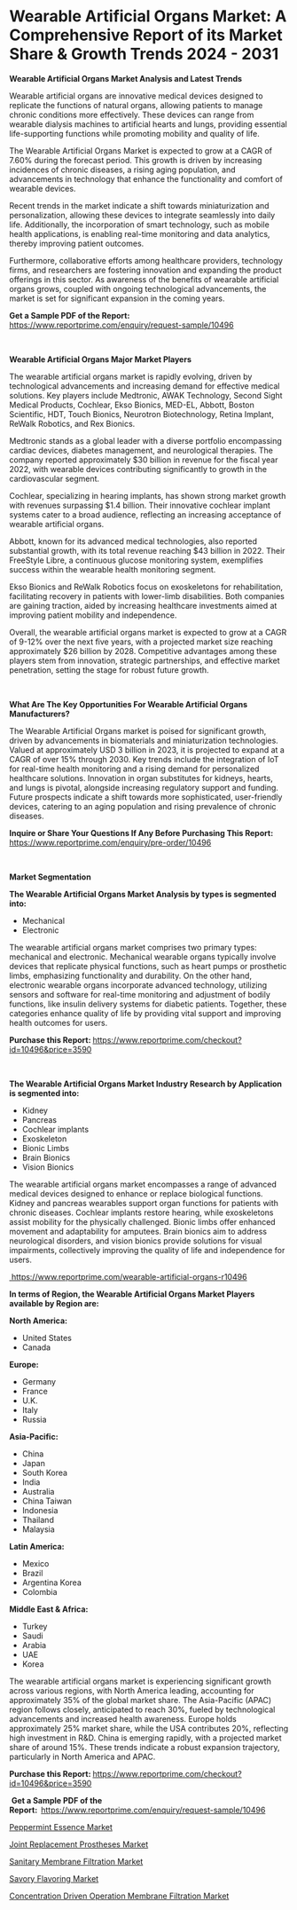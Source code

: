 <p><h1>Wearable Artificial Organs Market: A Comprehensive Report of its Market Share & Growth Trends 2024 - 2031</h1></p><p><strong>Wearable Artificial Organs Market Analysis and Latest Trends</strong></p>
<p><p>Wearable artificial organs are innovative medical devices designed to replicate the functions of natural organs, allowing patients to manage chronic conditions more effectively. These devices can range from wearable dialysis machines to artificial hearts and lungs, providing essential life-supporting functions while promoting mobility and quality of life.</p><p>The Wearable Artificial Organs Market is expected to grow at a CAGR of 7.60% during the forecast period. This growth is driven by increasing incidences of chronic diseases, a rising aging population, and advancements in technology that enhance the functionality and comfort of wearable devices. </p><p>Recent trends in the market indicate a shift towards miniaturization and personalization, allowing these devices to integrate seamlessly into daily life. Additionally, the incorporation of smart technology, such as mobile health applications, is enabling real-time monitoring and data analytics, thereby improving patient outcomes. </p><p>Furthermore, collaborative efforts among healthcare providers, technology firms, and researchers are fostering innovation and expanding the product offerings in this sector. As awareness of the benefits of wearable artificial organs grows, coupled with ongoing technological advancements, the market is set for significant expansion in the coming years.</p></p>
<p><strong>Get a Sample PDF of the Report:&nbsp;</strong> <a href="https://www.reportprime.com/enquiry/request-sample/10496">https://www.reportprime.com/enquiry/request-sample/10496</a></p>
<p>&nbsp;</p>
<p><strong>Wearable Artificial Organs Major Market Players</strong></p>
<p><p>The wearable artificial organs market is rapidly evolving, driven by technological advancements and increasing demand for effective medical solutions. Key players include Medtronic, AWAK Technology, Second Sight Medical Products, Cochlear, Ekso Bionics, MED-EL, Abbott, Boston Scientific, HDT, Touch Bionics, Neurotron Biotechnology, Retina Implant, ReWalk Robotics, and Rex Bionics.</p><p>Medtronic stands as a global leader with a diverse portfolio encompassing cardiac devices, diabetes management, and neurological therapies. The company reported approximately $30 billion in revenue for the fiscal year 2022, with wearable devices contributing significantly to growth in the cardiovascular segment. </p><p>Cochlear, specializing in hearing implants, has shown strong market growth with revenues surpassing $1.4 billion. Their innovative cochlear implant systems cater to a broad audience, reflecting an increasing acceptance of wearable artificial organs.</p><p>Abbott, known for its advanced medical technologies, also reported substantial growth, with its total revenue reaching $43 billion in 2022. Their FreeStyle Libre, a continuous glucose monitoring system, exemplifies success within the wearable health monitoring segment.</p><p>Ekso Bionics and ReWalk Robotics focus on exoskeletons for rehabilitation, facilitating recovery in patients with lower-limb disabilities. Both companies are gaining traction, aided by increasing healthcare investments aimed at improving patient mobility and independence.</p><p>Overall, the wearable artificial organs market is expected to grow at a CAGR of 9-12% over the next five years, with a projected market size reaching approximately $26 billion by 2028. Competitive advantages among these players stem from innovation, strategic partnerships, and effective market penetration, setting the stage for robust future growth.</p></p>
<p>&nbsp;</p>
<p><strong>What Are The Key Opportunities For Wearable Artificial Organs Manufacturers?</strong></p>
<p><p>The Wearable Artificial Organs market is poised for significant growth, driven by advancements in biomaterials and miniaturization technologies. Valued at approximately USD 3 billion in 2023, it is projected to expand at a CAGR of over 15% through 2030. Key trends include the integration of IoT for real-time health monitoring and a rising demand for personalized healthcare solutions. Innovation in organ substitutes for kidneys, hearts, and lungs is pivotal, alongside increasing regulatory support and funding. Future prospects indicate a shift towards more sophisticated, user-friendly devices, catering to an aging population and rising prevalence of chronic diseases.</p></p>
<p><strong>Inquire or Share Your Questions If Any Before Purchasing This Report:</strong> <a href="https://www.reportprime.com/enquiry/pre-order/10496">https://www.reportprime.com/enquiry/pre-order/10496</a></p>
<p>&nbsp;</p>
<p><strong>Market Segmentation</strong></p>
<p><strong>The Wearable Artificial Organs Market Analysis by types is segmented into:</strong></p>
<p><ul><li>Mechanical</li><li>Electronic</li></ul></p>
<p><p>The wearable artificial organs market comprises two primary types: mechanical and electronic. Mechanical wearable organs typically involve devices that replicate physical functions, such as heart pumps or prosthetic limbs, emphasizing functionality and durability. On the other hand, electronic wearable organs incorporate advanced technology, utilizing sensors and software for real-time monitoring and adjustment of bodily functions, like insulin delivery systems for diabetic patients. Together, these categories enhance quality of life by providing vital support and improving health outcomes for users.</p></p>
<p><strong>Purchase this Report:&nbsp;</strong><a href="https://www.reportprime.com/checkout?id=10496&price=3590">https://www.reportprime.com/checkout?id=10496&price=3590</a></p>
<p>&nbsp;</p>
<p><strong>The Wearable Artificial Organs Market Industry Research by Application is segmented into:</strong></p>
<p><ul><li>Kidney</li><li>Pancreas</li><li>Cochlear implants</li><li>Exoskeleton</li><li>Bionic Limbs</li><li>Brain Bionics</li><li>Vision Bionics</li></ul></p>
<p><p>The wearable artificial organs market encompasses a range of advanced medical devices designed to enhance or replace biological functions. Kidney and pancreas wearables support organ functions for patients with chronic diseases. Cochlear implants restore hearing, while exoskeletons assist mobility for the physically challenged. Bionic limbs offer enhanced movement and adaptability for amputees. Brain bionics aim to address neurological disorders, and vision bionics provide solutions for visual impairments, collectively improving the quality of life and independence for users.</p></p>
<p><a href="https://www.reportprime.com/wearable-artificial-organs-r10496">&nbsp;https://www.reportprime.com/wearable-artificial-organs-r10496</a></p>
<p><strong>In terms of Region, the Wearable Artificial Organs Market Players available by Region are:</strong></p>
<p>
    <p> <strong> North America: </strong>
        <ul>
            <li>United States</li>
            <li>Canada</li>
        </ul>
        </p> 
    <p> <strong> Europe: </strong>
        <ul>
            <li>Germany</li>
            <li>France</li>
            <li>U.K.</li>
            <li>Italy</li>
            <li>Russia</li>
        </ul>
        </p> 
    <p> <strong> Asia-Pacific: </strong>
        <ul>
            <li>China</li>
            <li>Japan</li>
            <li>South Korea</li>
            <li>India</li>
            <li>Australia</li>
            <li>China Taiwan</li>
            <li>Indonesia</li>
            <li>Thailand</li>
            <li>Malaysia</li>
        </ul>
        </p> 
    <p> <strong> Latin America: </strong>
        <ul>
            <li>Mexico</li>
            <li>Brazil</li>
            <li>Argentina Korea</li>
            <li>Colombia</li>
        </ul>
        </p> 
    <p> <strong> Middle East & Africa: </strong>
        <ul>
            <li>Turkey</li>
            <li>Saudi</li>
            <li>Arabia</li>
            <li>UAE</li>
            <li>Korea</li>
        </ul>
    </p>
    </p>
<p><p>The wearable artificial organs market is experiencing significant growth across various regions, with North America leading, accounting for approximately 35% of the global market share. The Asia-Pacific (APAC) region follows closely, anticipated to reach 30%, fueled by technological advancements and increased health awareness. Europe holds approximately 25% market share, while the USA contributes 20%, reflecting high investment in R&D. China is emerging rapidly, with a projected market share of around 15%. These trends indicate a robust expansion trajectory, particularly in North America and APAC.</p></p>
<p><strong>Purchase this Report: </strong><a href="https://www.reportprime.com/checkout?id=10496&price=3590">https://www.reportprime.com/checkout?id=10496&price=3590</a></p>
<p>&nbsp;<strong>Get a Sample PDF of the Report:&nbsp;&nbsp;</strong><a href="https://www.reportprime.com/enquiry/request-sample/10496">https://www.reportprime.com/enquiry/request-sample/10496</a></p>
<p><strong></strong></p>
<p><p><a href="https://www.linkedin.com/pulse/peppermint-essence-market-growth-segmentation-regional-analysis-ggkac?trackingId=YVunlQvmQKir5TyaqIszPg%3D%3D">Peppermint Essence Market</a></p><p><a href="https://github.com/marloy8/Market-Research-Report-List-6/blob/main/joint-replacement-prostheses-market.md">Joint Replacement Prostheses Market</a></p><p><a href="https://medium.com/@vaniquavaughn8/sanitary-membrane-filtration-market-report-by-product-type-cellulose-acetate-cellulose-nitrate-c656a087222f">Sanitary Membrane Filtration Market</a></p><p><a href="https://www.linkedin.com/pulse/savory-flavoring-market-size-share-trends-analysis-report-lrz6c?trackingId=0iq98YaaQk6rKug0%2F3zrWg%3D%3D">Savory Flavoring Market</a></p><p><a href="https://medium.com/@vaniquavaughn8/the-concentration-driven-operation-membrane-filtration-market-insights-report-offers-an-in-depth-b5fbf0a3d080">Concentration Driven Operation Membrane Filtration Market</a></p></p>